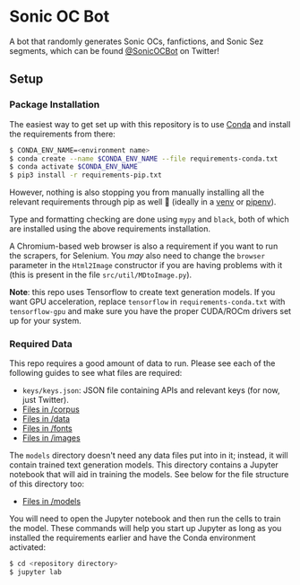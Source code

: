 # Sonic OC Bot

A bot that randomly generates Sonic OCs, fanfictions, and Sonic Sez segments, which can be found [@SonicOCBot](https://twitter.com/SonicOCBot) on Twitter!

## Setup

### Package Installation

The easiest way to get set up with this repository is to use [Conda](https://www.anaconda.com/) and install the requirements from there:

```sh
$ CONDA_ENV_NAME=<environment name>
$ conda create --name $CONDA_ENV_NAME --file requirements-conda.txt
$ conda activate $CONDA_ENV_NAME
$ pip3 install -r requirements-pip.txt
```

However, nothing is also stopping you from manually installing all the relevant requirements through pip as well 🙂 (ideally in a [venv](https://docs.python.org/3/library/venv.html) or [pipenv](https://pipenv.pypa.io/en/latest/)).

Type and formatting checking are done using `mypy` and `black`, both of which are installed using the above requirements installation.

A Chromium-based web browser is also a requirement if you want to run the scrapers, for Selenium. You *may* also need to change the `browser` parameter in the `Html2Image` constructor if you are having problems with it (this is present in the file `src/util/MDtoImage.py`).

**Note**: this repo uses Tensorflow to create text generation models. If you want GPU acceleration, replace `tensorflow` in `requirements-conda.txt` with `tensorflow-gpu` and make sure you have the proper CUDA/ROCm drivers set up for your system.

### Required Data

This repo requires a good amount of data to run. Please see each of the following guides to see what files are required:

- `keys/keys.json`: JSON file containing APIs and relevant keys (for now, just Twitter).
- [Files in /corpus](corpus/CORPUS-README.md)
- [Files in /data](data/DATA-README.md)
- [Files in /fonts](fonts/FONTS-README.md)
- [Files in /images](images/IMAGES-README.md)

The `models` directory doesn't need any data files put into in it; instead, it will contain trained text generation models. This directory contains a Jupyter notebook that will aid in training the models. See below for the file structure of this directory too:

- [Files in /models](models/MODELS-README.md)

You will need to open the Jupyter notebook and then run the cells to train the model. These commands will help you start up Jupyter as long as you installed the requirements earlier and have the Conda environment activated:

```sh
$ cd <repository directory>
$ jupyter lab
```
